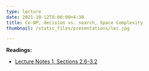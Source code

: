 ```yaml
---
type: lecture
date: 2021-10-12T8:00:00+4:30
title: Co-NP, decision vs. search, Space Complexity
thumbnail: /static_files/presentations/lec.jpg

---
```

**Readings:**
- [Lecture Notes 1, Sections 2.6-3.2](http://cs.gmu.edu/~evgenios/teaching/cs600/automata.pdf)
